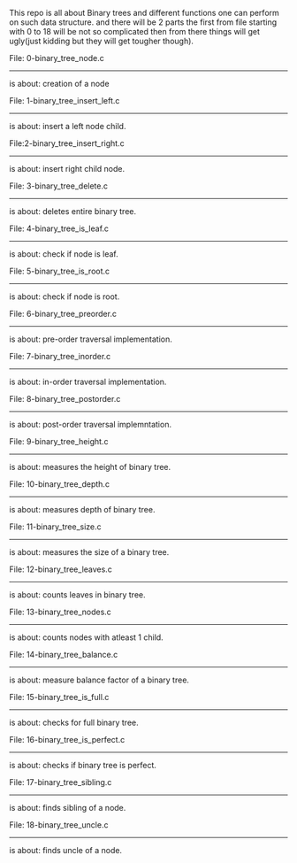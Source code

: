 This repo is all about Binary trees and different functions one can perform on such data structure.
and there will be 2 parts the first from file starting with 0 to 18 will be not so complicated then from there things will get ugly(just kidding but they will get tougher though). 

File: 0-binary_tree_node.c 
___________________________
is about: creation of a node

File: 1-binary_tree_insert_left.c
________________________________
is about: insert a left node child.

File:2-binary_tree_insert_right.c
________________________________
is about: insert right child node.

File: 3-binary_tree_delete.c
________________________________
is about: deletes entire binary tree.

File: 4-binary_tree_is_leaf.c
________________________________
is about: check if node is leaf.

File: 5-binary_tree_is_root.c
________________________________
is about: check if node is root.

File: 6-binary_tree_preorder.c
________________________________
is about: pre-order traversal implementation.

File: 7-binary_tree_inorder.c
________________________________
is about: in-order traversal implementation.

File: 8-binary_tree_postorder.c
________________________________
is about: post-order traversal implemntation.

File: 9-binary_tree_height.c
________________________________
is about: measures the height of binary tree.

File: 10-binary_tree_depth.c
________________________________
is about: measures depth of binary tree.

File: 11-binary_tree_size.c
________________________________
is about: measures the size of a binary tree.

File: 12-binary_tree_leaves.c
________________________________
is about: counts leaves in binary tree.

File: 13-binary_tree_nodes.c
________________________________
is about: counts nodes with atleast 1 child.

File: 14-binary_tree_balance.c
________________________________
is about: measure balance factor of a binary tree.

File: 15-binary_tree_is_full.c
________________________________
is about: checks for full binary tree.

File: 16-binary_tree_is_perfect.c
________________________________
is about: checks if binary tree is perfect.

File: 17-binary_tree_sibling.c
________________________________
is about: finds sibling of a node.

File: 18-binary_tree_uncle.c
________________________________
is about: finds uncle of a node.

